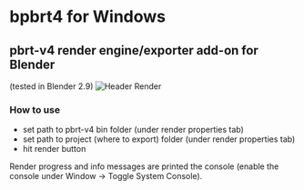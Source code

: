 # bpbrt4 for Windows
## pbrt-v4 render engine/exporter add-on for Blender
(tested in Blender 2.9)
![Header Render](images/room2.png)
### How to use
- set path to pbrt-v4 bin folder (under render properties tab)
- set path to project (where to export) folder (under render properties tab)
- hit render button

Render progress and info messages are printed the console (enable the console under Window -> Toggle System Console).
